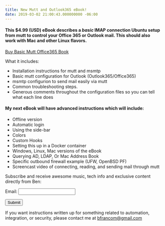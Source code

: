 ```yaml
---
title: New Mutt and Outlook365 eBook!
date: 2019-03-02 21:00:43.000000000 -06:00
---
```


#### This $4.99 (USD) eBook describes a _basic_ IMAP connection Ubuntu setup from mutt to control your Office 365 or Outlook mail.  This should also work with Mac and other Linux flavors.

<script src="https://gumroad.com/js/gumroad.js"></script>
<a class="gumroad-button" href="https://gum.co/bfrancom-mutt-o365-basic" target="_blank">Buy Basic Mutt Office365 Book</a>

What it includes:
* Installation instructions for mutt and msmtp
* Basic mutt configuration for Outlook (Outlook365/Office365)
* msmtp configurion to send mail easily via mutt
* Common troubleshooting steps.
* Generous comments throughout the configuration files so you can tell what each line does

#### My next eBook will have advanced instructions which will include:

* Offline version
* Automatic login
* Using the side-bar
* Colors
* Custom Hooks 
* Setting this up in a Docker container
* Windows, Linux, Mac versions of the eBook
* Querying AD, LDAP, Or Mac Address Book
* Specific outbound firewall example (UFW, OpenBSD PF)
* Screencast video of connecting, reading, and sending mail through mutt

Subscribe and receive awesome music, tech info and exclusive content directly from Ben:

<form name="contact" method="POST" data-netlify="true">
  <p>
    <label>Email: <input type="email" name="email" /></label>
  </p>
  <p>
    <button type="submit">Submit</button>
  </p>
</form>


If you want instructions written up for something related to automation, integration, or security, please contact me at bfrancom@gmail.com


